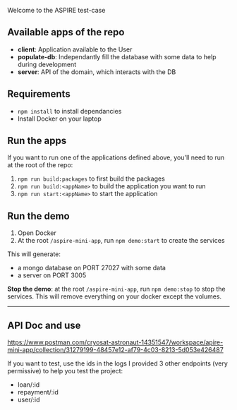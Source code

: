 Welcome to the ASPIRE test-case

## Available apps of the repo

- **client**: Application available to the User
- **populate-db**: Independantly fill the database with some data to help during development
- **server**: API of the domain, which interacts with the DB

## Requirements

- `npm install` to install dependancies
- Install Docker on your laptop

## Run the apps

If you want to run one of the applications defined above, you'll need to run at the root of the repo:

1. `npm run build:packages` to first build the packages
2. `npm run build:<appName>` to build the application you want to run
3. `npm run start:<appName>` to start the application

## Run the demo

1. Open Docker
2. At the root `/aspire-mini-app`, run `npm demo:start` to create the services

This will generate:

- a mongo database on PORT 27027 with some data
- a server on PORT 3005

**Stop the demo**: at the root `/aspire-mini-app`, run `npm demo:stop` to stop the services.
This will remove everything on your docker except the volumes.

---

## API Doc and use

https://www.postman.com/cryosat-astronaut-14351547/workspace/apire-mini-app/collection/31279199-48457e12-af79-4c03-8213-5d053e426487

If you want to test, use the ids in the logs
I provided 3 other endpoints (very permissive) to help you test the project:

- loan/:id
- repayment/:id
- user/:id
